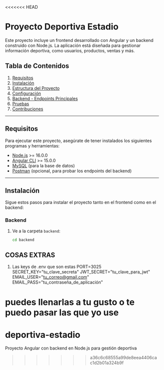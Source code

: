 <<<<<<< HEAD
# Proyecto Deportiva Estadio

Este proyecto incluye un frontend desarrollado con Angular y un backend construido con Node.js. La aplicación está diseñada para gestionar información deportiva, como usuarios, productos, ventas y más.

## **Tabla de Contenidos**
1. [Requisitos](#requisitos)
2. [Instalación](#instalación)
3. [Estructura del Proyecto](#estructura-del-proyecto)
4. [Configuración](#configuración)
5. [Backend - Endpoints Principales](#backend---endpoints-principales)
6. [Pruebas](#pruebas)
7. [Contribuciones](#contribuciones)

---

## **Requisitos**

Para ejecutar este proyecto, asegúrate de tener instalados los siguientes programas y herramientas:

- [Node.js](https://nodejs.org/) >= 16.0.0
- [Angular CLI](https://angular.io/cli) >= 15.0.0
- [MySQL](https://www.mysql.com/) (para la base de datos)
- [Postman](https://www.postman.com/) (opcional, para probar los endpoints del backend)

---

## **Instalación**

Sigue estos pasos para instalar el proyecto tanto en el frontend como en el backend:

### **Backend**
1. Ve a la carpeta `backend`:
   ```bash
   cd backend


## **COSAS EXTRAS**
1. Las keys de .env que son estas
PORT=3025
SECRET_KEY="tu_clave_secreta"
JWT_SECRET="tu_clave_para_jwt"
EMAIL_USER="tu_correo@gmail.com"
EMAIL_PASS="tu_contraseña_de_aplicación"

puedes llenarlas a tu gusto o te puedo pasar las que yo use
=======
# deportiva-estadio
Proyecto Angular con backend en Node.js para gestión deportiva
>>>>>>> a36c6c68555a99de8eea4406cac1d2b01a324b9f
